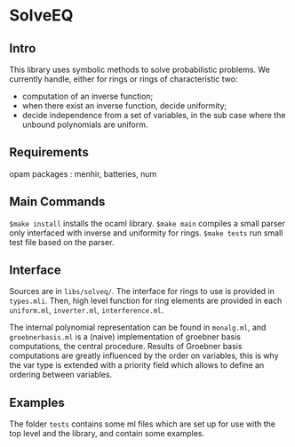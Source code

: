 # SolveEQ

## Intro

This library uses symbolic methods to solve probabilistic problems. 
We currently handle, either for rings or rings of characteristic two:
 * computation of an inverse function;
 * when there exist an inverse function, decide uniformity;
 * decide independence from a set of variables, in the sub case where the unbound polynomials are uniform.

## Requirements

opam packages : menhir, batteries, num

## Main Commands

`$make install` installs the ocaml library.
`$make main` compiles a small parser only interfaced with inverse and uniformity for rings.
`$make tests` run small test file based on the parser. 

## Interface 

Sources are in `libs/solveq/`. The interface for rings to use is provided in `types.mli`. Then, high level function for ring elements are provided in each `uniform.ml`, `inverter.ml`, `interference.ml`.

The internal polynomial representation can be found in `monalg.ml`, and `groebnerbasis.ml` is a (naive) implementation of groebner basis computations, the central procedure. Results of Groebner basis computations are greatly influenced by the order on variables, this is why the var type is extended with a priority field which allows to define an ordering between variables.

## Examples

The folder `tests` contains some ml files which are set up for use with the top level and the library, and contain some examples.

